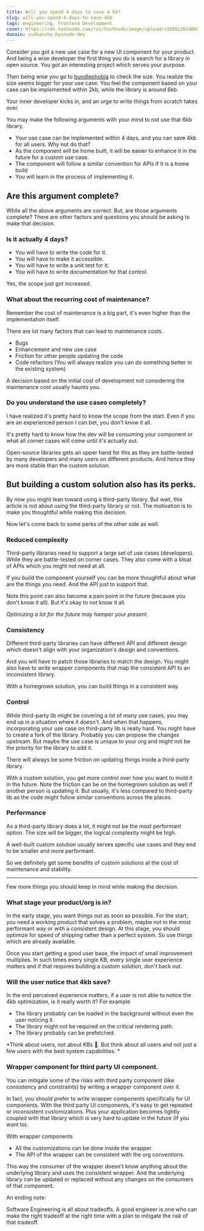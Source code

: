 ```yaml
---
title: Will you spend 4 days to save 4 kb?
slug: will-you-spend-4-days-to-save-4kb
tags: engineering, Frontend Development
cover: https://cdn.hashnode.com/res/hashnode/image/upload/v1609226246059/RfZ24rck3.webp
domain: sudhanshu.hasnode-dev
---
```


Consider you got a new use case for a new UI component for your product. And being a wise developer the first thing you do is search for a library in open source. You got an interesting project which serves your purpose.

Then being wise you go to  [bundlephobia](https://bundlephobia.com/) to check the size. You realize the size seems bigger for your use case. You feel the component based on your case can be implemented within 2kb, while the library is around 6kb.

Your inner developer kicks in, and an urge to write things from scratch takes over.

You may make the following arguments with your mind to not use that 6kb library.
- Your use case can be implemented within 4 days, and you can save 4kb for all users. Why not do that?
- As the component will be home built, it will be easier to enhance it in the future for a custom use case.
- The component will follow a similar convention for APIs if it is a home build
- You will learn in the process of implementing it.

## Are this argument complete?

While all the above arguments are correct. But, are those arguments complete? There are other factors and questions you should be asking to make that decision.

### Is it actually 4 days?
- You will have to write the code for it.
- You will have to make it accessible.
- You will have to write a unit test for it.
- You will have to write documentation for that control.

Yes, the scope just got increased.

### What about the recurring cost of maintenance?

Remember the cost of maintenance is a big part, it's even higher than the implementation itself.

There are lot many factors that can lead to maintenance costs.

- Bugs
- Enhancement and new use case
- Friction for other people updating the code
- Code refactors (You will always realize you can do something better in the existing system)
 
A decision based on the initial cost of development not considering the maintenance cost usually haunts you.

### Do you understand the use cases completely?

I have realized it's pretty hard to know the scope from the start. Even if you are an experienced person I can bet, you don't know it all. 

It's pretty hard to know how the dev will be consuming your component or what all corner cases will come until it's actually out.

Open-source libraries gets an upper hand for this as they are battle-tested by many developers and many users on different products.  And hence they are more stable than the custom solution.

## But building a custom solution also has its perks.

By now you might lean toward using a third-party library. But wait, this article is not about using the third-party library or not. The motivation is to make you thoughtful while making this decision.

Now let's come back to some perks of the other side as well. 

### Reduced complexity

Third-party libraries need to support a large set of use cases (developers). While they are battle-tested on corner cases. They also come with a bloat of APIs which you might not need at all.

If you build the component yourself you can be more thoughtful about what are the things you need. And the API just to support that. 

Note this point can also become a pain point in the future (because you don't know it all). But it's okay to not know it all. 

*Optimizing a lot for the future may hamper your present.*

### Consistency

Different third-party libraries can have different API and different design which doesn't align with your organization's design and conventions. 

And you will have to patch those libraries to match the design. You might also have to write wrapper components that map the consistent API to an inconsistent library.

With a homegrown solution, you can build things in a consistent way.

### Control

While third-party lib might be covering a lot of many use cases, you may end up in a situation where it doesn't. And when that happens, incorporating your use case on third-party lib is really hard. You might have to create a fork of the library.
Probably you can propose the changes upstream. But maybe the use case is unique to your org and might not be the priority for the library to add it.

There will always be some friction on updating things inside a third-party library.

With a custom solution, you get more control over how you want to mold it in the future. Note the friction can be on the homegrown solution as well if another person is updating it. But usually, it's less compared to third-party lib as the code might follow similar conventions across the places.

### Performance

As a third-party library does a lot, it might not be the most performant option. The size will be bigger, the logical complexity might be high.

A well-built custom solution usually serves specific use cases and they end to be smaller and more performant.

So we definitely get some benefits of custom solutions at the cost of maintenance and stability.  

------------------------------------

Few more things you should keep in mind while making the decision.

### What stage your product/org is in?

In the early stage, you want things out as soon as possible. For the start, you need a working product that solves a problem, maybe not in the most performant way or with a consistent design. At this stage, you should optimize for speed of shipping rather than a perfect system. So use things which are already available. 

Once you start getting a good user base, the impact of small improvement multiplies. In such times every single KB, every single user experience matters and if that requires building a custom solution, don't back out.

### Will the user notice that 4kb save?

In the end perceived experience matters, if a user is not able to notice the 4kb optimization, is it really worth it?
For example
- The library probably can be loaded in the background without even the user noticing it.
- The library might not be required on the critical rendering path.
- The library probably can be prefetched.

*Think about users, not about KBs 🙂. But think about all users and not just a few users with the best system capabilities. *

### Wrapper component for third party UI component.
You can mitigate some of the risks with third party component (like consistency and constraints) by writing a wrapper component over it.

In fact, you should prefer to write wrapper components specifically for UI components. With the third party UI components, it's easy to get repeated or inconsistent customizations. Plus your application becomes tightly coupled with that library which is very hard to update in the future (If you want to).

With wrapper components
- All the customizations can be done inside the wrapper.
- The API of the wrapper can be consistent with the org conventions.

This way the consumer of the wrapper doesn't know anything about the underlying library and uses the consistent wrapper. And the underlying library can be updated or replaced without any changes on the consumers of that component.

An ending note:
> 
Software Engineering is all about tradeoffs. A good engineer is one who can make the right tradeoff at the right time with a plan to mitigate the risk of that tradeoff.

